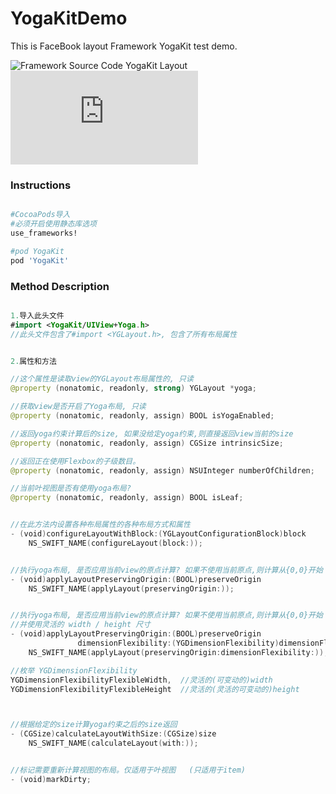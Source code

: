 # YogaKitDemo
This is FaceBook layout Framework YogaKit test demo.


![Framework Source Code](https://github.com/facebook/yoga/tree/master/YogaKit) YogaKit Layout
</br>
![Reference](http://www.ruanyifeng.com/blog/2015/07/flex-grammar.html)
</br>


### Instructions

```bash

#CocoaPods导入
#必须开启使用静态库选项
use_frameworks!

#pod YogaKit
pod 'YogaKit'

```


### Method Description
```Swift

1.导入此头文件
#import <YogaKit/UIView+Yoga.h>  
//此头文件包含了#import <YGLayout.h>, 包含了所有布局属性


2.属性和方法

//这个属性是读取view的YGLayout布局属性的, 只读
@property (nonatomic, readonly, strong) YGLayout *yoga;

//获取view是否开启了Yoga布局, 只读
@property (nonatomic, readonly, assign) BOOL isYogaEnabled;

//返回yoga约束计算后的size, 如果没给定yoga约束,则直接返回view当前的size
@property (nonatomic, readonly, assign) CGSize intrinsicSize;

//返回正在使用Flexbox的子级数目。
@property (nonatomic, readonly, assign) NSUInteger numberOfChildren;

//当前叶视图是否有使用yoga布局?
@property (nonatomic, readonly, assign) BOOL isLeaf;


//在此方法内设置各种布局属性的各种布局方式和属性
- (void)configureLayoutWithBlock:(YGLayoutConfigurationBlock)block
    NS_SWIFT_NAME(configureLayout(block:));


//执行yoga布局, 是否应用当前view的原点计算? 如果不使用当前原点,则计算从{0,0}开始
- (void)applyLayoutPreservingOrigin:(BOOL)preserveOrigin
    NS_SWIFT_NAME(applyLayout(preservingOrigin:));


//执行yoga布局, 是否应用当前view的原点计算? 如果不使用当前原点,则计算从{0,0}开始
//并使用灵活的 width / height 尺寸
- (void)applyLayoutPreservingOrigin:(BOOL)preserveOrigin
               dimensionFlexibility:(YGDimensionFlexibility)dimensionFlexibility
    NS_SWIFT_NAME(applyLayout(preservingOrigin:dimensionFlexibility:));

//枚举 YGDimensionFlexibility
YGDimensionFlexibilityFlexibleWidth,  //灵活的(可变动的)width
YGDimensionFlexibilityFlexibleHeight  //灵活的(灵活的可变动的)height



//根据给定的size计算yoga约束之后的size返回
- (CGSize)calculateLayoutWithSize:(CGSize)size
    NS_SWIFT_NAME(calculateLayout(with:));


//标记需要重新计算视图的布局。仅适用于叶视图   (只适用于item)
- (void)markDirty;



```




